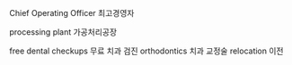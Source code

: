 Chief Operating Officer 최고경영자

processing plant 가공처리공장


free dental checkups 무료 치과 검진
orthodontics 치과 교정술
relocation 이전
